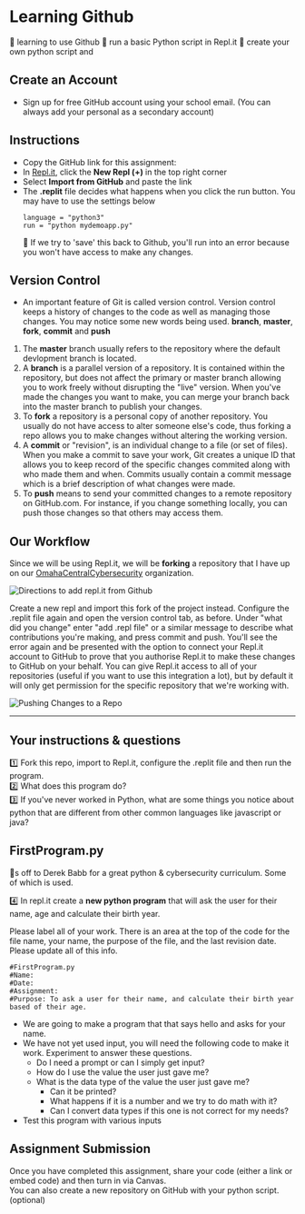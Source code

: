 # Learning Github
:pushpin: learning to use Github
:pushpin: run a basic Python script in Repl.it
:pushpin: create your own python script and 

## Create an Account
- Sign up for free GitHub account using your school email.  (You can always add your personal as a secondary account)

## Instructions
- Copy the GitHub link for this assignment: 
- In [Repl.it](https://repl.it), click the **New Repl (+)** in the top right corner
- Select **Import from GitHub** and paste the link
- The **.replit** file decides what happens when you click the run button. You may have to use the settings below
  ```
  language = "python3"
  run = "python mydemoapp.py"
  ```
  :rotating_light: If we try to 'save' this back to Github, you'll run into an error because you won't have access to make any changes.  

## Version Control
- An important feature of Git is called version control. Version control keeps a history of changes to the code as well as managing those changes.  You may notice some new words being used.  **branch**, **master**, **fork**, **commit** and **push**

1. The **master** branch usually refers to the repository where the default devlopment branch is located.  
2. A **branch** is a parallel version of a repository. It is contained within the repository, but does not affect the primary or master branch allowing you to work freely without disrupting the "live" version. When you've made the changes you want to make, you can merge your branch back into the master branch to publish your changes.
3. To **fork** a repository is a personal copy of another repository.  You usually do not have access to alter someone else's code, thus forking a repo allows you to make changes without altering the working version.  
4. A **commit**  or "revision", is an individual change to a file (or set of files). When you make a commit to save your work, Git creates a unique ID that allows you to keep record of the specific changes commited along with who made them and when. Commits usually contain a commit message which is a brief description of what changes were made.
5. To **push** means to send your committed changes to a remote repository on GitHub.com. For instance, if you change something locally, you can push those changes so that others may access them.


## Our Workflow
Since we will be using Repl.it, we will be **forking** a repository that I have up on our [OmahaCentralCybersecurity](www.github.com/OmahaCentralCybersecurity) organization.

![Directions to add repl.it from Github](https://www.codewithrepl.it/img/06-importing-from-github.png)

Create a new repl and import this fork of the project instead.  Configure the .replit file again and open the version control tab, as before. Under "what did you change" enter "add .repl file" or a similar message to describe what contributions you're making, and press commit and push.  You'll see the error again and be presented with the option to connect your Repl.it account to GitHub to prove that you authorise Repl.it to make these changes to GitHub on your behalf. You can give Repl.it access to all of your repositories (useful if you want to use this integration a lot), but by default it will only get permission for the specific repository that we're working with.

![Pushing Changes to a Repo](https://www.codewithrepl.it/img/06-version-control-tab.png)

---

## Your instructions & questions
:one: Fork this repo, import to Repl.it, configure the .replit file and then run the program.  
:two: What does this program do?  
:three: If you've never worked in Python, what are some things you notice about python that are different from other common languages like javascript or java? 

## FirstProgram.py
:tophat:s off to Derek Babb for a great python & cybersecurity curriculum. Some of which is used. 

:four: In repl.it create a **new python program** that will ask the user for their name, age and calculate their birth year.  

Please label all of your work. There is an area at the top of the code for the file name, your name, the purpose of the file, and the last revision date. Please update all of this info.
```
#FirstProgram.py
#Name:
#Date:
#Assignment: 
#Purpose: To ask a user for their name, and calculate their birth year based of their age. 
```
- We are going to make a program that that says hello and asks for your name.  
- We have not yet used input, you will need the following code to make it work. Experiment to answer these questions.
  - Do I need a prompt or can I simply get input?
  - How do I use the value the user just gave me?
  - What is the data type of the value the user just gave me?
    - Can it be printed?
    - What happens if it is a number and we try to do math with it?
    - Can I convert data types if this one is not correct for my needs?
- Test this program with various inputs

## Assignment Submission
Once you have completed this assignment, share your code (either a link or embed code) and then turn in via Canvas.  
You can also create a new repository on GitHub with your python script.  (optional)
